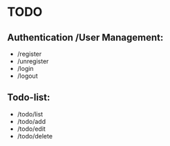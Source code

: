 # TODO

## Authentication /User Management:

- /register
- /unregister
- /login
- /logout

## Todo-list:

- /todo/list
- /todo/add
- /todo/edit
- /todo/delete
